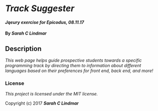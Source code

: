 # _Track Suggester_

#### _Jqeury exercise for Epicodus, 08.11.17_

#### By _**Sarah C Lindmar**_

## Description

_This web page helps guide prospective students towards a specific programming track by directing them to information about different languages based on their preferences for front end, back end, and more!_


### License

*This project is licensed under the MIT license.*

Copyright (c) 2017 **_Sarah C Lindmar_**
